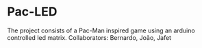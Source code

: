 # Pac-LED
The project consists of a Pac-Man inspired game using an arduino controlled led matrix.
Collaborators: Bernardo, João, Jafet
